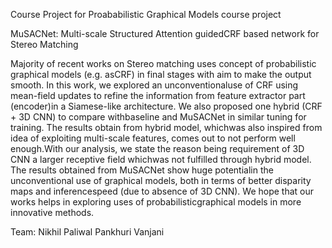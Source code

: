 Course Project for Proababilistic Graphical Models course project

MuSACNet: Multi-scale Structured Attention guidedCRF based network for Stereo Matching

Majority of recent works on Stereo matching uses concept of probabilistic graphical models (e.g. asCRF) in final stages with aim to make the output smooth. In this work, we explored an unconventionaluse of CRF using mean-field updates to refine the information from feature extractor part (encoder)in a Siamese-like architecture.  We also proposed one hybrid (CRF + 3D CNN) to compare withbaseline and MuSACNet in similar tuning for training. The results obtain from hybrid model, whichwas also inspired from idea of exploiting multi-scale features, comes out to not perform well enough.With our analysis, we state the reason being requirement of 3D CNN a larger receptive field whichwas not fulfilled through hybrid model. The results obtained from MuSACNet show huge potentialin the unconventional use of graphical models, both in terms of better disparity maps and inferencespeed (due to absence of 3D CNN). We hope that our works helps in exploring uses of probabilisticgraphical models in more innovative methods. 

Team:
Nikhil Paliwal 
Pankhuri Vanjani


